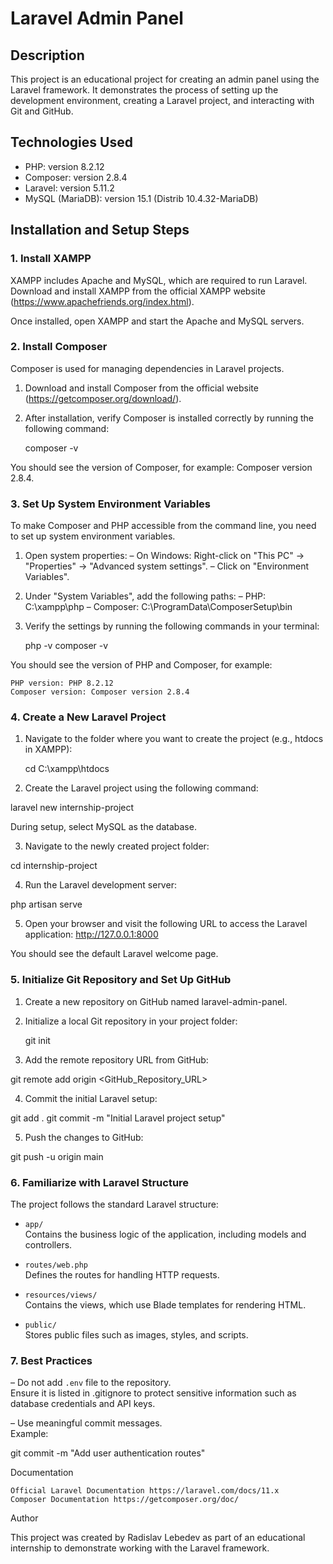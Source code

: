 # Laravel Admin Panel

## Description
This project is an educational project for creating an admin panel using the Laravel framework. It demonstrates the process of setting up the development environment, creating a Laravel project, and interacting with Git and GitHub.

## Technologies Used
- PHP: version 8.2.12
- Composer: version 2.8.4
- Laravel: version 5.11.2
- MySQL (MariaDB): version 15.1 (Distrib 10.4.32-MariaDB)

## Installation and Setup Steps

### 1. Install XAMPP
XAMPP includes Apache and MySQL, which are required to run Laravel. Download and install XAMPP from the official XAMPP website  (https://www.apachefriends.org/index.html).

Once installed, open XAMPP and start the Apache and MySQL servers.

### 2. Install Composer 
Composer is used for managing dependencies in Laravel projects.

1. Download and install Composer from the official website (https://getcomposer.org/download/).
2. After installation, verify Composer is installed correctly by running the following command:

   composer -v

You should see the version of Composer, for example: Composer version 2.8.4.

### 3. Set Up System Environment Variables

To make Composer and PHP accessible from the command line, you need to set up system environment variables.

1. Open system properties:
   – On Windows: Right-click on "This PC" → "Properties" → "Advanced system settings".
   – Click on "Environment Variables".

2. Under "System Variables", add the following paths:
   – PHP: C:\xampp\php
   – Composer: C:\ProgramData\ComposerSetup\bin

3. Verify the settings by running the following commands in your terminal:

   php -v
   composer -v

You should see the version of PHP and Composer, for example:

    PHP version: PHP 8.2.12
    Composer version: Composer version 2.8.4

### 4. Create a New Laravel Project

1. Navigate to the folder where you want to create the project (e.g., htdocs in XAMPP):
   
   cd C:\xampp\htdocs

2. Create the Laravel project using the following command:

laravel new internship-project

During setup, select MySQL as the database.

3. Navigate to the newly created project folder:

cd internship-project

4. Run the Laravel development server:

php artisan serve

5. Open your browser and visit the following URL to access the Laravel application: http://127.0.0.1:8000

You should see the default Laravel welcome page.

### 5. Initialize Git Repository and Set Up GitHub

1. Create a new repository on GitHub named laravel-admin-panel.

2. Initialize a local Git repository in your project folder:

   git init

3. Add the remote repository URL from GitHub:

git remote add origin <GitHub_Repository_URL>

4. Commit the initial Laravel setup:

git add .
git commit -m "Initial Laravel project setup"

5. Push the changes to GitHub:

git push -u origin main

### 6. Familiarize with Laravel Structure

The project follows the standard Laravel structure:

- `app/`  
  Contains the business logic of the application, including models and controllers.

- `routes/web.php`  
  Defines the routes for handling HTTP requests.

- `resources/views/`  
  Contains the views, which use Blade templates for rendering HTML.

- `public/`  
  Stores public files such as images, styles, and scripts.

### 7. Best Practices

– Do not add `.env` file to the repository.  
  Ensure it is listed in .gitignore to protect sensitive information such as database credentials and API keys.

– Use meaningful commit messages.  
  Example:  

  git commit -m "Add user authentication routes"

Documentation

    Official Laravel Documentation https://laravel.com/docs/11.x
    Composer Documentation https://getcomposer.org/doc/

Author

This project was created by Radislav Lebedev as part of an educational internship to demonstrate working with the Laravel framework.
